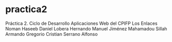 # practica2
Práctica 2. Ciclo de Desarrollo Aplicaciones Web del CPIFP Los Enlaces
Noman Haseeb
Daniel Lobera Hernando
Manuel Jiménez
Mahamadou Sillah
Armando Gregorio
Cristian Serrano Alfonso

